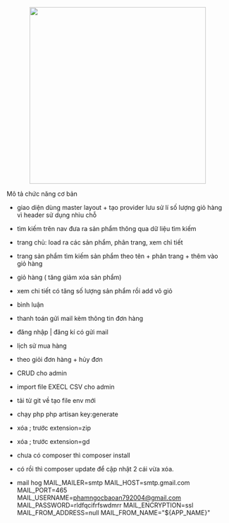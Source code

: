 <p align="center"><a href="https://laravel.com" target="_blank"><img src="https://raw.githubusercontent.com/laravel/art/master/logo-lockup/5%20SVG/2%20CMYK/1%20Full%20Color/laravel-logolockup-cmyk-red.svg" width="400"></a></p>

Mô tả chức năng cơ bản
- giao diện dùng master layout + tạo provider lưu sử lí số lượng giỏ hàng vì header sử dụng nhìu chỗ
- tìm kiếm trên nav đưa ra sản phẩm thông qua dữ liệu tìm kiếm
- trang chủ: load ra các sản phẩm, phân trang, xem chỉ tiết
- trang sản phẩm tìm kiếm sản phẩm theo tên  + phân trang + thêm vào giỏ hàng
- giỏ hàng ( tăng giảm xóa sản phẩm)
- xem chi tiết có tăng số lượng sản phẩm rồi add vô giỏ
- bình luận
- thanh toán gửi mail kèm thông tin đơn hàng
- đăng nhập | đăng kí có gửi mail
- lịch sử mua hàng
- theo giỏi đơn hàng + hủy đơn
- CRUD cho admin
- import file EXECL CSV cho admin

- tải từ git về tạo file env mới
- chạy php php artisan key:generate
- xóa ; trước extension=zip
- xóa ; trước extension=gd
- chưa có composer thì composer install
- có rồi thì composer update để cập nhật 2 cái vừa xóa.

- mail hog
MAIL_MAILER=smtp
MAIL_HOST=smtp.gmail.com
MAIL_PORT=465
MAIL_USERNAME=phamngocbaoan792004@gmail.com
MAIL_PASSWORD=rldfqcifrfswdmrr
MAIL_ENCRYPTION=ssl
MAIL_FROM_ADDRESS=null
MAIL_FROM_NAME="${APP_NAME}"

